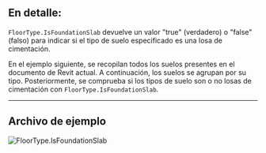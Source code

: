 ## En detalle:
`FloorType.IsFoundationSlab` devuelve un valor "true" (verdadero) o "false" (falso) para indicar si el tipo de suelo especificado es una losa de cimentación.

En el ejemplo siguiente, se recopilan todos los suelos presentes en el documento de Revit actual. A continuación, los suelos se agrupan por su tipo. Posteriormente, se comprueba si los tipos de suelo son o no losas de cimentación con `FloorType.IsFoundationSlab`.
___
## Archivo de ejemplo

![FloorType.IsFoundationSlab](./Revit.Elements.FloorType.IsFoundationSlab_img.jpg)
